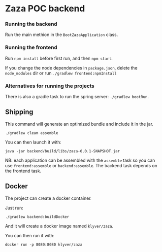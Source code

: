 # Zaza POC backend

### Running the backend

Run the main methion in the `BootZazaApplication` class.

### Running the frontend

Run `npm install` before first run, and then `npm start`.

If you change the node dependencies in `package.json`, delete the `node_modules` dir or
run `./gradlew frontend:npmInstall`

### Alternatives for running the projects

There is also a gradle task to run the spring server: `./gradlew bootRun`.

## Shipping

This command will generate an optimized bundle and include it in the jar.

```
./gradlew clean assemble
```

You can then launch it with:

```
java -jar backend/build/libs/zaza-0.0.1-SNAPSHOT.jar
```

NB: each application can be assembled with the `assemble` task so you can use `frontend:assemble` or `backend:assemble`.
The backend task depends on the frontend task.

## Docker

The project can create a docker container.

Just run:

```
./gradlew backend:buildDocker
```

And it will create a docker image named `klyver/zaza`.

You can then run it with:

```
docker run -p 8080:8080 klyver/zaza
```

